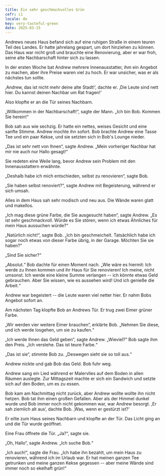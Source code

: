 ```yaml
---
title: Ein sehr geschmackvolles Grün
cefr: c1
locale: de
key: very-tasteful-green
date: 2025-03-15
---
```


Andrews neues Haus befand sich auf eine ruhigen Straße in einem teuren Teil des Landes. Er hatte jahrelang gespart, um dort hinziehen zu können. Das Haus war nicht groß und brauchte eine Renovierung, aber er war froh, seine alte Nachbarschaft hinter sich zu lassen.

In der ersten Woche bat Andrew mehrere Innenausstatter, ihm ein Angebot zu machen, aber ihre Preise waren viel zu hoch. Er war unsicher, was er als nächstes tun sollte.

‚Andrew, das ist nicht mehr deine alte Stadt!‘, dachte er. ‚Die Leute sind nett hier. Du kannst deinen Nachbar um Rat fragen!‘

Also klopfte er an die Tür seines Nachbarn.

„Willkommen in der Nachbarschaft!“, sagte der Mann. „Ich bin Bob. Kommen Sie herein!“

Bob sah aus wie sechzig. Er hatte ein nettes, weises Gesicht und eine sanfte Stimme. Andrew mochte ihn sofort. Bob brachte Andrew eine Tasse Tee und ein paar Kekse, und sie setzten sich in Bob's Lounge nieder.

„Das ist sehr nett von Ihnen“, sagte Andrew. „Mein vorheriger Nachbar hat mir nie auch nur Hallo gesagt!“

Sie redeten eine Weile lang, bevor Andrew sein Problem mit den Innenausstattern erwähnte.

„Deshalb habe ich mich entschieden, selbst zu renovieren“, sagte Bob.

„Sie haben selbst renoviert?“, sagte Andrew mit Begeisterung, während er sich umsah.

Alles in dem Haus sah sehr modisch und neu aus. Die Wände waren glatt und makellos.

„Ich mag diese grüne Farbe, die Sie ausgesucht haben“, sagte Andrew. „Es ist sehr geschmackvoll. Würde es Sie stören, wenn ich etwas Ähnliches für mein Haus aussuchen würde?“

„Natürlich nicht!“, sagte Bob. „Ich bin geschmeichelt. Tatsächlich habe ich sogar noch etwas von dieser Farbe übrig, in der Garage. Möchten Sie sie haben?“

„Sind Sie sicher?“

„Absolut.“ Bob dachte für einen Moment nach. „Wie wäre es hiermit: Ich werde zu Ihnen kommen und ihr Haus für Sie renovieren! Ich meine, nicht umsonst. Ich werde eine kleine Summe verlangen -- ich könnte etwas Geld gebrauchen. Aber Sie wissen, wie es aussehen wird! Und ich genieße die Arbeit.“

Andrew war begeistert -- die Leute waren viel netter hier. Er nahm Bobs Angebot sofort an.

Am nächsten Tag klopfte Bob an Andrews Tür. Er trug zwei Eimer grüner Farbe.

„Wir werden vier weitere Eimer brauchen“, erklärte Bob. „Nehmen Sie diese, und ich werde losgehen, um sie zu kaufen.“

„Ich werde Ihnen das Geld geben“, sagte Andrew. „Wieviel?“ Bob sagte ihm den Preis. „Ich verstehe. Das ist teure Farbe.“

„Das ist sie“, stimmte Bob zu. „Deswegen sieht sie so toll aus.“

Andrew nickte und gab Bob das Geld. Bob fuhr weg.

Andrew sang ein Lied während er Malervlies auf dem Boden in allen Räumen auslegte. Zur Mittagszeit machte er sich ein Sandwich und setzte sich auf den Boden, um es zu essen.

Bob kam am Nachmittag nicht zurück, aber Andrew wollte wollte ihn nicht hetzen. Bob tat ihm einen großen Gefallen. Aber als der Himmel dunkel wurde und Bob immer noch nicht gekommen war, war Andrew besorgt. ‚Er sah ziemlich alt aus‘, dachte Bob. ‚Was, wenn er gestürzt ist?‘

Er eilte zum Haus seines Nachbarn und klopfte an der Tür. Das Licht ging an und die Tür wurde geöffnet.

Eine Frau öffnete die Tür. „Ja?“, sagte sie.

„Oh, Hallo“, sagte Andrew. „Ich suche Bob.“

„Ich auch!“, sagte die Frau. „Ich habe ihn bezahlt, um mein Haus zu renovieren, während ich im Urlaub war. Er hat meinen ganzen Tee getrunken und meine ganzen Kekse gegessen -- aber meine Wände sind immer noch so ekelhaft grün!“